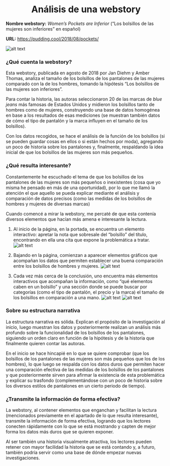 # <center> Análisis de una webstory
**Nombre webstory:** _Women’s Pockets are Inferior_ (“Los bolsillos de las mujeres son inferiores” en español)

**URL:** https://pudding.cool/2018/08/pockets/

![alt text](Portada.png)

### **¿Qué cuenta la webstory?**

Esta webstory, publicada en agosto de 2018 por Jan Diehm y Amber Thomas, analiza el tamaño de los bolsillos de los pantalones de las mujeres comparado con la de los hombres, tomando la hipótesis “Los bolsillos de las mujeres son inferiores”.  

Para contar la historia, las autoras seleccionaron 20 de las marcas de _blue jeans_ más famosas de Estados Unidos y midieron los bolsillos tanto de hombres como de mujeres, construyendo una base de datos homogénea en base a los resultados de esas mediciones (se muestran también datos de cómo el tipo de pantalón y la marca influyen en el tamaño de los bolsillos). 

Con los datos recogidos, se hace el análisis de la función de los bolsillos (si se pueden guardar cosas en ellos o si están hechos por moda), agregando un poco de historia sobre los pantalones y, finalmente, respaldando la idea inicial de que los bolsillos de las mujeres son más pequeños. 

### **¿Qué resulta interesante?**

Constantemente he escuchado el tema de que los bolsillos de los pantalones de las mujeres son más pequeños o inexistentes (cosa que yo misma he pensado en más de una oportunidad), por lo que me llamó la atención el que aquello se pueda explicar mediante el análisis y comparación de datos precisos (como las medidas de los bolsillos de hombres y mujeres de diversas marcas) 

Cuando comencé a mirar la webstory, me percaté de que esta contenía diversos elementos que hacían más amena e interesante la lectura. 

1. Al inicio de la página, en la portada, se encuentra un elemento interactivo: apretar la nota que sobresale del “bolsillo” del título, encontrando en ella una cita que expone la problemática a tratar.
![alt text](<Elemento 1.png>)

2. Bajando en la página, comienzan a aparecer elementos gráficos que acompañan los datos que permiten establecer una buena comparación entre los bolsillos de hombres y mujeres. 
![alt text](<Elemento 2-1.png>)

3. Cada vez más cerca de la conclusión, uno encuentra más elementos interactivos que acompañan la información, como “qué elementos caben en un bolsillo” y una sección donde se puede buscar por categorías (como el tipo de pantalón, el precio y la marca) el tamaño de los bolsillos en comparación a una mano. 
![alt text](<Elemento 3.png>) ![alt text](<elemento 4.png>)

### **Sobre su estructura narrativa**

La estructura narrativa es sólida. Explican el propósito de la investigación al inicio, luego muestran los datos y posteriormente realizan un análisis más profundo sobre la funcionalidad de los bolsillos de los pantalones, siguiendo un orden claro en función de la hipótesis y de la historia que finalmente quieren contar las autoras. 

En el inicio se hace hincapié en lo que se quiere comprobar (que los bolsillos de los pantalones de las mujeres son más pequeños que los de los hombres), lo que luego se respalda con los datos duros que permiten hacer una comparación efectiva de las medidas de los bolsillos de los pantalones y que posteriormente sirven para afirmar la existencia de esta problemática y explicar su trasfondo (complementándose con un poco de historia sobre los diversos estilos de pantalones en un cierto periodo de tiempo). 

### **¿Transmite la información de forma efectiva?**

La webstory, al contener elementos que enganchan y facilitan la lectura (mencionados previamente en el apartado de lo que resulta interesante), transmite la información de forma efectiva, logrando que los lectores conecten rápidamente con lo que se está mostrando y capten de mejor forma los datos más duros que se quieren exponer. 

Al ser también una historia visualmente atractiva, los lectores pueden retener con mayor facilidad la historia que se está contando y, a futuro, también podría servir como una base de dónde empezar nuevas investigaciones. 